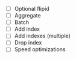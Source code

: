 - [ ] Optional flipid
- [ ] Aggregate
- [ ] Batch
- [ ] Add index
- [ ] Add indexes (multiple)
- [ ] Drop index
- [ ] Speed optimizations